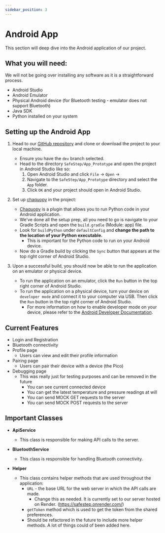 ```yaml
---
sidebar_position: 3
---
```


# Android App

This section will deep dive into the Android application of our project.

## What you will need:

We will not be going over installing any software as it is a straightforward process.

- Android Studio
- Android Emulator 
- Physical Android device (for Bluetooth testing - emulator does not support Bluetooth)
- Java SDK
- Python installed on your system

## Setting up the Android App

1. Head to our [GitHub repository](https://github.com/SafeStepCSU/SafeStep) and clone or download the project to your local machine.
    - Ensure you have the `dev` branch selected.
    - Head to the directory `SafeStep/App_Prototype` and open the project in Android Studio like so:
        1. Open Android Studio and click `File` -> `Open` -> 
        2. Navigate to the `SafeStep/App_Prototype` directory and select the `App` folder.
        3. Click `OK` and your project should open in Android Studio.

2. Set up [chaquopy](https://chaquo.com/chaquopy/doc/current/android.html) in the project:
    - [Chaquopy](https://chaquo.com/chaquopy/doc/current/android.html) is a plugin that allows you to run Python code in your Android application.
    - We've done all the setup prep, all you need to go is navigate to your Gradle Scripts and open the `build.gradle` (Module: app) file.
    - Look for `buildPython` under `defaultConfig` and **change the path to the location of your Python executable.**
      - This is important for the Python code to run on your Android device.
    - Now do a Gradle build by clicking the `Sync` button that appears at the top right corner of Android Studio.


3. Upon a successful build, you should now be able to run the application on an emulator or physical device.
    - To run the application on an emulator, click the `Run` button in the top right corner of Android Studio.
    - To run the application on a physical device, turn your device on `developer mode` and connect it to your computer via USB. Then click the `Run` button in the top right corner of Android Studio.
      - For more information on how to enable developer mode on your device, please refer to the [Android Developer Documentation](https://developer.android.com/studio/debug/dev-options).

## Current Features

- Login and Registration
- Bluetooth connectivity
- Profile page
  - Users can view and edit their profile information
- Pairing page
  - Users can pair their device with a device (the Pico)
- Debugging page
  - This was really just for testing purposes and can be removed in the future
    - You can see current connected device
    - You can get the latest temperature and pressure readings at will
    - You can send MOCK GET requests to the server
    - You can send MOCK POST requests to the server

## Important Classes

- **ApiService**
  - This class is responsible for making API calls to the server.

- **BluetoothService**
   - This class is responsible for handling Bluetooth connectivity.

- **Helper**
  - This class contains helper methods that are used throughout the application:
    - `URL` - the base URL for the web server in which the API calls are made.
      - Change this as needed. It is currently set to our server hosted on Render. (https://safestep.onrender.com/)
    - `getToken` method which is used to get the token from the shared preferences.
    - Should be refactored in the future to include more helper methods. A lot of things could of been added here.



